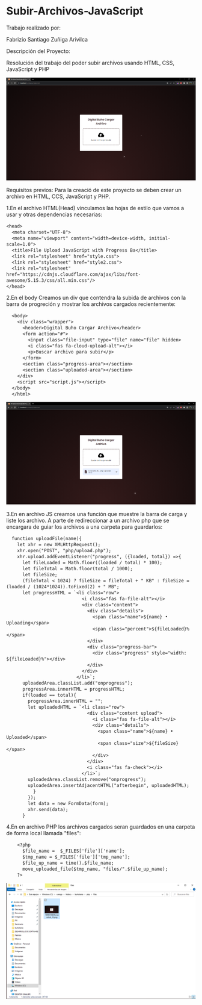 # Subir-Archivos-JavaScript
Trabajo realizado por:

Fabrizio Santiago Zuñiga Arivilca

Descripción del Proyecto:

Resolución del trabajo del poder subir archivos usando HTML, CSS, JavaScript y PHP

![ERROR AL SUBIR LA IMAGEN](img/img1.png)

Requisitos previos: Para la creació de este proyecto se deben crear un archivo en HTML, CCS, JavaScript y PHP.

1.En el archivo HTML(Head) vinculamos las hojas de estilo que vamos a usar y otras dependencias necesarias:
   
    <head>
      <meta charset="UTF-8">
      <meta name="viewport" content="width=device-width, initial-scale=1.0">
      <title>File Upload JavaScript with Progress Ba</title>
      <link rel="stylesheet" href="style.css">
      <link rel="stylesheet" href="style2.css">
      <link rel="stylesheet" href="https://cdnjs.cloudflare.com/ajax/libs/font-awesome/5.15.3/css/all.min.css"/>
    </head>
    
2.En el body Creamos un div que contendra la subida de archivos con la barra de progreción y mostrar los archivos cargados recientemente:

      <body>  
        <div class="wrapper">
          <header>Digital Buho Cargar Archivo</header>
          <form action="#">
            <input class="file-input" type="file" name="file" hidden>
            <i class="fas fa-cloud-upload-alt"></i>
            <p>Buscar archivo para subir</p>
          </form>
          <section class="progress-area"></section>
          <section class="uploaded-area"></section>
        </div>
        <script src="script.js"></script>
      </body>
      </html>
      
![ERROR AL SUBIR LA IMAGEN](img/img2.png)

3.En en archivo JS creamos una función que muestre la barra de carga y liste los archivo. A parte de redireccionar a un archivo php que se encargara de guiar los archivos a una carpeta para guardarlos:

      function uploadFile(name){
        let xhr = new XMLHttpRequest();
        xhr.open("POST", "php/upload.php");
        xhr.upload.addEventListener("progress", ({loaded, total}) =>{
          let fileLoaded = Math.floor((loaded / total) * 100);
          let fileTotal = Math.floor(total / 1000);
          let fileSize;
          (fileTotal < 1024) ? fileSize = fileTotal + " KB" : fileSize = (loaded / (1024*1024)).toFixed(2) + " MB";
          let progressHTML = `<li class="row">
                                <i class="fas fa-file-alt"></i>
                                <div class="content">
                                  <div class="details">
                                    <span class="name">${name} • Uploading</span>
                                    <span class="percent">${fileLoaded}%</span>
                                  </div>
                                  <div class="progress-bar">
                                    <div class="progress" style="width: ${fileLoaded}%"></div>
                                  </div>
                                </div>
                              </li>`;
          uploadedArea.classList.add("onprogress");
          progressArea.innerHTML = progressHTML;
          if(loaded == total){
            progressArea.innerHTML = "";
            let uploadedHTML = `<li class="row">
                                  <div class="content upload">
                                    <i class="fas fa-file-alt"></i>
                                    <div class="details">
                                      <span class="name">${name} • Uploaded</span>
                                      <span class="size">${fileSize}</span>
                                    </div>
                                  </div>
                                  <i class="fas fa-check"></i>
                                </li>`;
            uploadedArea.classList.remove("onprogress");
            uploadedArea.insertAdjacentHTML("afterbegin", uploadedHTML);
              }
            });
            let data = new FormData(form);
            xhr.send(data);
          }
 4.En en archivo PHP los archivos cargados seran guardados en una carpeta de forma local llamada "files":
 
        <?php
          $file_name =  $_FILES['file']['name'];
          $tmp_name = $_FILES['file']['tmp_name'];
          $file_up_name = time().$file_name;
          move_uploaded_file($tmp_name, "files/".$file_up_name);
        ?>
![ERROR AL SUBIR LA IMAGEN](img/img3.png)
   
